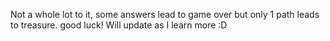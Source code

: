 Not a whole lot to it, some answers lead to game over but only 1 path leads to treasure. good luck! Will update as I learn more :D
